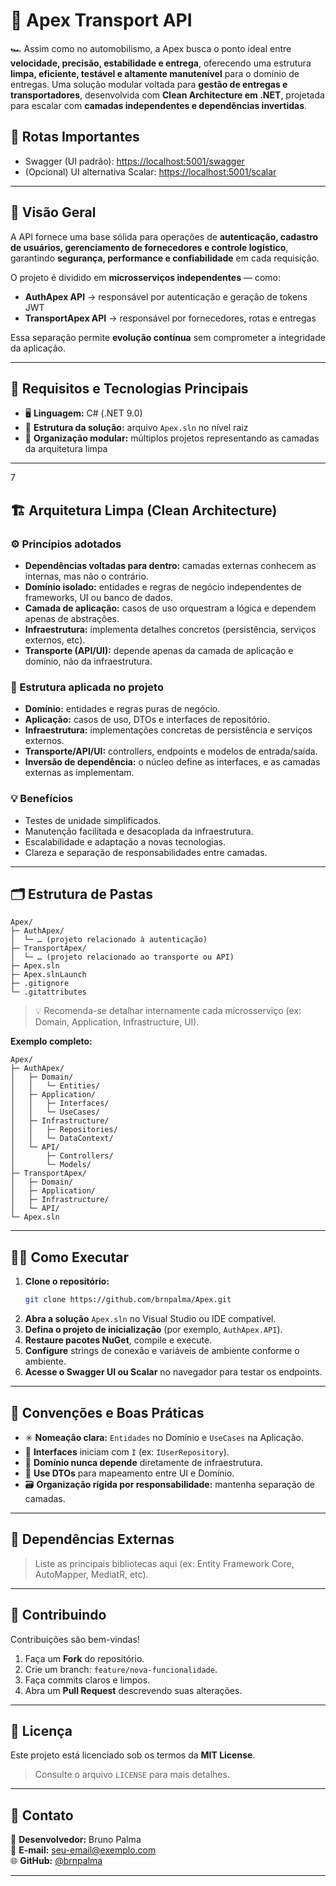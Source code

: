# 🚀 Apex Transport API

🏎️ Assim como no automobilismo, a Apex busca o ponto ideal entre **velocidade, precisão, estabilidade e entrega**, oferecendo uma estrutura **limpa, eficiente, testável e altamente manutenível** para o domínio de entregas. 
Uma solução modular voltada para **gestão de entregas e transportadores**, desenvolvida com **Clean Architecture em .NET**, projetada para escalar com **camadas independentes e dependências invertidas**.

## 🔗 Rotas Importantes
- Swagger (UI padrão): [https://localhost:5001/swagger](https://localhost:5001/swagger)
- (Opcional) UI alternativa Scalar: [https://localhost:5001/scalar](https://localhost:5001/scalar)

---

## 🧭 Visão Geral  

A API fornece uma base sólida para operações de **autenticação, cadastro de usuários, gerenciamento de fornecedores e controle logístico**, garantindo **segurança, performance e confiabilidade** em cada requisição.

O projeto é dividido em **microsserviços independentes** — como:
- **AuthApex API** → responsável por autenticação e geração de tokens JWT  
- **TransportApex API** → responsável por fornecedores, rotas e entregas  

Essa separação permite **evolução contínua** sem comprometer a integridade da aplicação.

---

## 🧩 Requisitos e Tecnologias Principais  
- 🖥️ **Linguagem:** C# (.NET 9.0)  
- 🧱 **Estrutura da solução:** arquivo `Apex.sln` no nível raiz  
- 🧮 **Organização modular:** múltiplos projetos representando as camadas da arquitetura limpa  

---
7
## 🏗️ Arquitetura Limpa (Clean Architecture)

### ⚙️ Princípios adotados  
- **Dependências voltadas para dentro:** camadas externas conhecem as internas, mas não o contrário.  
- **Domínio isolado:** entidades e regras de negócio independentes de frameworks, UI ou banco de dados.  
- **Camada de aplicação:** casos de uso orquestram a lógica e dependem apenas de abstrações.  
- **Infraestrutura:** implementa detalhes concretos (persistência, serviços externos, etc).  
- **Transporte (API/UI):** depende apenas da camada de aplicação e domínio, não da infraestrutura.

### 🧠 Estrutura aplicada no projeto  
- **Domínio:** entidades e regras puras de negócio.  
- **Aplicação:** casos de uso, DTOs e interfaces de repositório.  
- **Infraestrutura:** implementações concretas de persistência e serviços externos.  
- **Transporte/API/UI:** controllers, endpoints e modelos de entrada/saída.  
- **Inversão de dependência:** o núcleo define as interfaces, e as camadas externas as implementam.

### 💡 Benefícios  
- Testes de unidade simplificados.  
- Manutenção facilitada e desacoplada da infraestrutura.  
- Escalabilidade e adaptação a novas tecnologias.  
- Clareza e separação de responsabilidades entre camadas.  

---

## 🗂️ Estrutura de Pastas  

```text
Apex/
├─ AuthApex/
│  └─ … (projeto relacionado à autenticação)
├─ TransportApex/
│  └─ … (projeto relacionado ao transporte ou API)
├─ Apex.sln
├─ Apex.slnLaunch
├─ .gitignore
└─ .gitattributes
```

> 💡 Recomenda-se detalhar internamente cada microsserviço (ex: Domain, Application, Infrastructure, UI).  

**Exemplo completo:**
```text
Apex/
├─ AuthApex/
│   ├─ Domain/
│   │   └─ Entities/
│   ├─ Application/
│   │   ├─ Interfaces/
│   │   └─ UseCases/
│   ├─ Infrastructure/
│   │   ├─ Repositories/
│   │   └─ DataContext/
│   └─ API/
│       ├─ Controllers/
│       └─ Models/
├─ TransportApex/
│   ├─ Domain/
│   ├─ Application/
│   ├─ Infrastructure/
│   └─ API/
└─ Apex.sln
```

---

## 🏃‍♂️ Como Executar  

1. **Clone o repositório:**  
   ```bash
   git clone https://github.com/brnpalma/Apex.git
   ```  
2. **Abra a solução** `Apex.sln` no Visual Studio ou IDE compatível.  
3. **Defina o projeto de inicialização** (por exemplo, `AuthApex.API`).  
4. **Restaure pacotes NuGet**, compile e execute.  
5. **Configure** strings de conexão e variáveis de ambiente conforme o ambiente.  
6. **Acesse o Swagger UI ou Scalar** no navegador para testar os endpoints.  

---

## 📐 Convenções e Boas Práticas  

- ✳️ **Nomeação clara:** `Entidades` no Domínio e `UseCases` na Aplicação.  
- 🧩 **Interfaces** iniciam com `I` (ex: `IUserRepository`).  
- 🚫 **Domínio nunca depende** diretamente de infraestrutura.  
- 🔄 **Use DTOs** para mapeamento entre UI e Domínio.  
- 🗃️ **Organização rígida por responsabilidade:** mantenha separação de camadas.  

---

## 🔗 Dependências Externas  
> Liste as principais bibliotecas aqui (ex: Entity Framework Core, AutoMapper, MediatR, etc).

---

## 🤝 Contribuindo  

Contribuições são bem-vindas!  
1. Faça um **Fork** do repositório.  
2. Crie um branch: `feature/nova-funcionalidade`.  
3. Faça commits claros e limpos.  
4. Abra um **Pull Request** descrevendo suas alterações.

---

## 📜 Licença  
Este projeto está licenciado sob os termos da **MIT License**.  
> Consulte o arquivo `LICENSE` para mais detalhes.

---

## 👤 Contato  
🔧 **Desenvolvedor:** Bruno Palma  
📧 **E-mail:** seu-email@exemplo.com  
🌐 **GitHub:** [@brnpalma](https://github.com/brnpalma)

---
